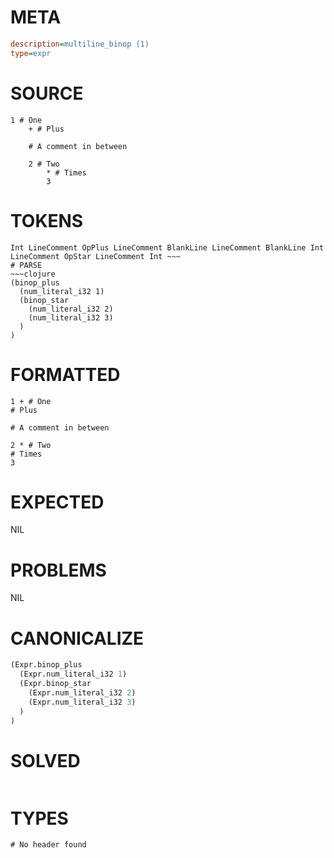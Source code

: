 # META
~~~ini
description=multiline_binop (1)
type=expr
~~~
# SOURCE
~~~roc
1 # One
	+ # Plus

	# A comment in between

	2 # Two
		* # Times
		3
~~~
# TOKENS
~~~text
Int LineComment OpPlus LineComment BlankLine LineComment BlankLine Int LineComment OpStar LineComment Int ~~~
# PARSE
~~~clojure
(binop_plus
  (num_literal_i32 1)
  (binop_star
    (num_literal_i32 2)
    (num_literal_i32 3)
  )
)
~~~
# FORMATTED
~~~roc
1 + # One
# Plus

# A comment in between

2 * # Two
# Times
3
~~~
# EXPECTED
NIL
# PROBLEMS
NIL
# CANONICALIZE
~~~clojure
(Expr.binop_plus
  (Expr.num_literal_i32 1)
  (Expr.binop_star
    (Expr.num_literal_i32 2)
    (Expr.num_literal_i32 3)
  )
)
~~~
# SOLVED
~~~clojure
~~~
# TYPES
~~~roc
# No header found
~~~
